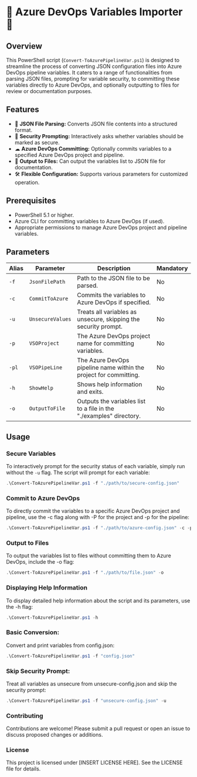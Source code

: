 # 🚀 Azure DevOps Variables Importer 🚀

## Overview
This PowerShell script (`Convert-ToAzurePipelineVar.ps1`) is designed to streamline the process of converting JSON configuration files into Azure DevOps pipeline variables. It caters to a range of functionalities from parsing JSON files, prompting for variable security, to committing these variables directly to Azure DevOps, and optionally outputting to files for review or documentation purposes.

## Features
- 📁 **JSON File Parsing:** Converts JSON file contents into a structured format.
- 🔐 **Security Prompting:** Interactively asks whether variables should be marked as secure.
- ☁ **Azure DevOps Committing:** Optionally commits variables to a specified Azure DevOps project and pipeline.
- 📝 **Output to Files:** Can output the variables list to JSON file for documentation.
- 🛠 **Flexible Configuration:** Supports various parameters for customized operation.

## Prerequisites
- PowerShell 5.1 or higher.
- Azure CLI for committing variables to Azure DevOps (if used).
- Appropriate permissions to manage Azure DevOps project and pipeline variables.

## Parameters

| Alias | Parameter       | Description                                                            | Mandatory |
|-------|-----------------|------------------------------------------------------------------------|-----------|
| `-f`  | `JsonFilePath`  | Path to the JSON file to be parsed.                                    | No        |
| `-c`  | `CommitToAzure` | Commits the variables to Azure DevOps if specified.                    | No        |
| `-u`  | `UnsecureValues`| Treats all variables as unsecure, skipping the security prompt.        | No        |
| `-p`  | `VSOProject`    | The Azure DevOps project name for committing variables.                | No        |
| `-pl` | `VSOPipeLine`   | The Azure DevOps pipeline name within the project for committing.      | No        |
| `-h`  | `ShowHelp`      | Shows help information and exits.                                      | No        |
| `-o`  | `OutputToFile`  | Outputs the variables list to a file in the "./examples" directory.    | No        |

## Usage

### Secure Variables
To interactively prompt for the security status of each variable, simply run without the `-u` flag. The script will prompt for each variable:

```powershell
.\Convert-ToAzurePipelineVar.ps1 -f "./path/to/secure-config.json"
```
### Commit to Azure DevOps
To directly commit the variables to a specific Azure DevOps project and pipeline, use the -c flag along with -P for the project and -p for the pipeline:
```powershell
.\Convert-ToAzurePipelineVar.ps1 -f "./path/to/azure-config.json" -c -p "YourProject" -pl "YourPipeline"
```

### Output to Files
To output the variables list to files without committing them to Azure DevOps, include the -o flag:
```powershell
.\Convert-ToAzurePipelineVar.ps1 -f "./path/to/file.json" -o
```
### Displaying Help Information
To display detailed help information about the script and its parameters, use the -h flag:
```powershell
.\Convert-ToAzurePipelineVar.ps1 -h
```

### Basic Conversion:
Convert and print variables from config.json:
```powershell
.\Convert-ToAzurePipelineVar.ps1 -f "config.json"
```

### Skip Security Prompt:
Treat all variables as unsecure from unsecure-config.json and skip the security prompt:
```powershell
.\Convert-ToAzurePipelineVar.ps1 -f "unsecure-config.json" -u
```

### Contributing
Contributions are welcome! Please submit a pull request or open an issue to discuss proposed changes or additions.

### License
This project is licensed under [INSERT LICENSE HERE]. See the LICENSE file for details.
